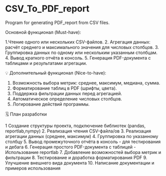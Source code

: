 # CSV_To_PDF_report
Program for generating PDF_report from CSV files. 

Основной функционал (Must-have):

1.Чтение одного или нескольких CSV-файлов.
2. Агрегация данных: расчёт среднего и максимального значения для числовых столбцов.
3. Группировка данных по одному или нескольким указанным столбцам.
4. Вывод краткого отчёта в консоль.
5. Генерация PDF-документа с таблицами и результатами агрегации.

💡 Дополнительный функционал (Nice-to-have):
1. Возможность выбора метрик: среднее, максимум, медиана, сумма.
2. Форматирование таблиц в PDF (шрифты, цвета).
3. Поддержка фильтрации данных перед агрегацией.
4. Автоматическое определение числовых столбцов.
5. Логирование действий программы.

🗓️ План разработки

1 Создание структуры проекта, подключение библиотек (pandas, reportlab,nympy)
2. Реализация чтения CSV-файла/ов
3. Реализация агрегации данных (среднее, максимум)
4. Группировка по указанному столбцу
5. Вывод промежуточного отчёта в консоль - для тестирования и дебага
6. Генерация простого PDF-документа с таблицей - Использование reportlab
7. Добавление возможностей выбора метрик и фильтрации
8. Тестирование и доработка форматирования PDF
9. Улучшение внешнего вида документа
10. Написание документации и примеров использования
